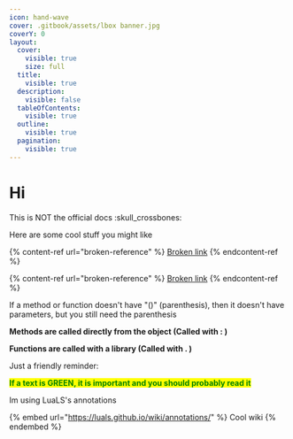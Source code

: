 ```yaml
---
icon: hand-wave
cover: .gitbook/assets/lbox banner.jpg
coverY: 0
layout:
  cover:
    visible: true
    size: full
  title:
    visible: true
  description:
    visible: false
  tableOfContents:
    visible: true
  outline:
    visible: true
  pagination:
    visible: true
---
```


# Hi

This is NOT the official docs :skull\_crossbones:

Here are some cool stuff you might like

{% content-ref url="broken-reference" %}
[Broken link](broken-reference)
{% endcontent-ref %}

{% content-ref url="broken-reference" %}
[Broken link](broken-reference)
{% endcontent-ref %}

If a method or function doesn't have "()" (parenthesis), then it doesn't have parameters, but you still need the parenthesis

**Methods are called directly from the object (Called with : )**

**Functions are called with a library (Called with . )**

Just a friendly reminder:

<mark style="color:green;">**If a text is GREEN, it is important and you should probably read it**</mark>

Im using LuaLS's annotations

{% embed url="https://luals.github.io/wiki/annotations/" %}
Cool wiki
{% endembed %}
